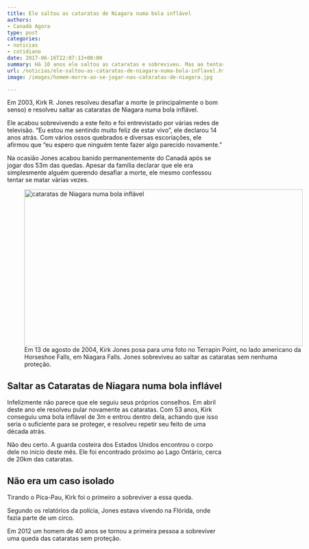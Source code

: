 ```yaml
---
title: Ele saltou as cataratas de Niagara numa bola inflável
authors:
- Canadá Agora
type: post
categories:
- noticias
- cotidiano
date: 2017-06-16T22:07:13+00:00
summary: Há 10 anos ele saltou as cataratas e sobreviveu. Mas ao tentar saltar as cataratas de Niagara numa bola inflável, ele não teve tanta sorte.
url: /noticias/ele-saltou-as-cataratas-de-niagara-numa-bola-inflavel.html
image: /images/homem-morre-ao-se-jogar-nas-cataratas-de-niagara.jpg

---
```

Em 2003, Kirk R. Jones resolveu desafiar a morte (e principalmente o bom senso) e resolveu saltar as cataratas de Niagara numa bola inflável.

Ele acabou sobrevivendo a este feito e foi entrevistado por várias redes de televisão. &#8220;Eu estou me sentindo muito feliz de estar vivo&#8221;, ele declarou 14 anos atrás. Com vários ossos quebrados e diversas escoriações, ele afirmou que &#8220;eu espero que ninguém tente fazer algo parecido novamente.&#8221;

Na ocasião Jones acabou banido permanentemente do Canadá após se jogar dos 53m das quedas. Apesar da família declarar que ele era simplesmente alguém querendo desafiar a morte, ele mesmo confessou tentar se matar várias vezes.

<figure id="attachment_8823" aria-describedby="caption-attachment-8823" style="width: 650px" class="wp-caption alignnone"><img class="wp-image-8823 size-full" src="https://www.canadaagora.com/wp-content/uploads/homem-morre-ao-se-jogar-nas-cataratas-de-niagara.jpg" alt="cataratas de Niagara numa bola inflável" width="650" height="366" srcset="https://www.canadaagora.com/wp-content/uploads/homem-morre-ao-se-jogar-nas-cataratas-de-niagara.jpg 650w, https://www.canadaagora.com/wp-content/uploads/homem-morre-ao-se-jogar-nas-cataratas-de-niagara-470x265.jpg 470w" sizes="(max-width: 650px) 100vw, 650px" /><figcaption id="caption-attachment-8823" class="wp-caption-text">Em 13 de agosto de 2004, Kirk Jones posa para uma foto no Terrapin Point, no lado americano da Horseshoe Falls, em Niagara Falls. Jones sobreviveu ao saltar as cataratas sem nenhuma proteção.</figcaption></figure>

## Saltar as Cataratas de Niagara numa bola inflável

Infelizmente não parece que ele seguiu seus próprios conselhos. Em abril deste ano ele resolveu pular novamente as cataratas. Com 53 anos, Kirk conseguiu uma bola inflável de 3m e entrou dentro dela, achando que isso seria o suficiente para se proteger, e resolveu repetir seu feito de uma década atrás.

Não deu certo. A guarda costeira dos Estados Unidos encontrou o corpo dele no início deste mês. Ele foi encontrado próximo ao Lago Ontário, cerca de 20km das cataratas.

<span class="embed-youtube" style="text-align:center; display: block;"></span>

## Não era um caso isolado

Tirando o Pica-Pau, Kirk foi o primeiro a sobreviver a essa queda.

Segundo os relatórios da polícia, Jones estava vivendo na Flórida, onde fazia parte de um circo.

Em 2012 um homem de 40 anos se tornou a primeira pessoa a sobreviver uma queda das cataratas sem proteção.